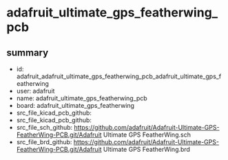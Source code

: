 # adafruit_ultimate_gps_featherwing_pcb
 
## summary 
* id: adafruit_adafruit_ultimate_gps_featherwing_pcb_adafruit_ultimate_gps_featherwing
* user: adafruit
* name: adafruit_ultimate_gps_featherwing_pcb
* board: adafruit_ultimate_gps_featherwing
* src_file_kicad_pcb_github: 
* src_file_kicad_pcb_github: 
* src_file_sch_github: https://github.com/adafruit/Adafruit-Ultimate-GPS-FeatherWing-PCB.git/Adafruit Ultimate GPS FeatherWing.sch
* src_file_brd_github: https://github.com/adafruit/Adafruit-Ultimate-GPS-FeatherWing-PCB.git/Adafruit Ultimate GPS FeatherWing.brd



